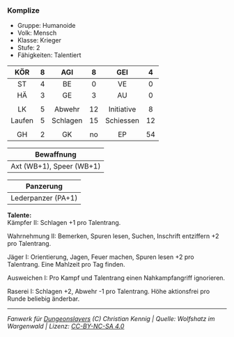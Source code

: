 ### Komplize

- Gruppe: Humanoide
- Volk: Mensch
- Klasse: Krieger
- Stufe: 2
- Fähigkeiten: Talentiert

|  KÖR   |  8  |   AGI    |  8  |    GEI     |  4  |
| :----: | :-: | :------: | :-: | :--------: | :-: |
|   ST   |  4  |    BE    |  0  |     VE     |  0  |
|   HÄ   |  3  |    GE    |  3  |     AU     |  0  |
|        |     |          |     |            |     |
|   LK   |  5  |  Abwehr  | 12  | Initiative |  8  |
| Laufen |  5  | Schlagen | 15  | Schiessen  | 12  |
|        |     |          |     |            |     |
|   GH   |  2  |    GK    | no  |     EP     | 54  |

|        Bewaffnung        |
| :----------------------: |
| Axt (WB+1), Speer (WB+1) |

|     Panzerung      |
| :----------------: |
| Lederpanzer (PA+1) |

**Talente:**  
Kämpfer II: Schlagen +1 pro Talentrang.

Wahrnehmung II: Bemerken, Spuren lesen, Suchen, Inschrift entziffern +2 pro Talentrang.

Jäger I: Orientierung, Jagen, Feuer machen, Spuren lesen +2 pro Talentrang. Eine Mahlzeit pro Tag finden.

Ausweichen I: Pro Kampf und Talentrang einen Nahkampfangriff ignorieren.

Raserei I: Schlagen +2, Abwehr -1 pro Talentrang. Höhe aktionsfrei pro Runde beliebig änderbar.

---

_Fanwerk für [Dungeonslayers](https://www.dungeonslayers.net/) (C) Christian Kennig | Quelle: Wolfshatz im Wargenwald | Lizenz: [CC-BY-NC-SA 4.0](https://creativecommons.org/licenses/by-nc-sa/4.0/deed.de)_
